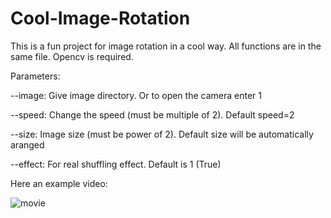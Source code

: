 # Cool-Image-Rotation

This is a fun project for image rotation in a cool way. All functions are in the same file. Opencv is required. 


Parameters:

--image: Give image directory. Or to open the camera enter 1

--speed: Change the speed (must be multiple of 2). Default speed=2

--size: Image size (must be power of 2). Default size will be automatically aranged

--effect: For real shuffling effect. Default is 1 (True)

Here an example video:

![movie](https://user-images.githubusercontent.com/25674329/113775283-27b07700-9731-11eb-83f4-a0f91abd9207.gif)
